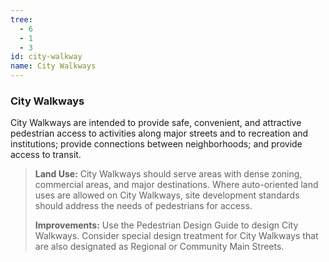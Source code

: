 ```yaml
---
tree:
  - 6
  - 1
  - 3
id: city-walkway
name: City Walkways
---
```

### City Walkways

City Walkways are intended to provide safe, convenient, and attractive pedestrian access to activities along major streets and to recreation and institutions; provide connections between neighborhoods; and provide access to transit.

> **Land Use:** City Walkways should serve areas with dense zoning, commercial areas, and major destinations. Where auto-oriented land uses are allowed on City Walkways, site development standards should address the needs of pedestrians for access.
>
> **Improvements:** Use the Pedestrian Design Guide to design City Walkways. Consider special design treatment for City Walkways that are also designated as Regional or Community Main Streets.
